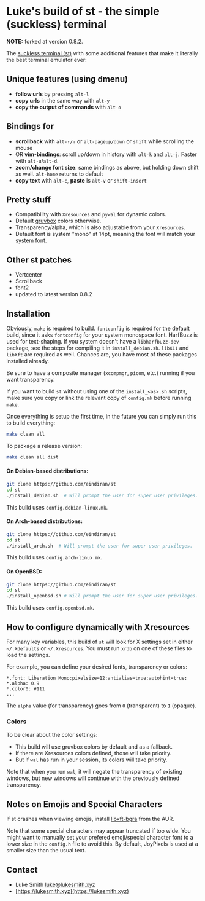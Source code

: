 # Luke's build of st - the simple (suckless) terminal

__NOTE:__ forked at version 0.8.2.

The [suckless terminal (st)](https://st.suckless.org/) with some additional features that make it literally the best terminal emulator ever:

## Unique features (using dmenu)

+ **follow urls** by pressing `alt-l`
+ **copy urls** in the same way with `alt-y`
+ **copy the output of commands** with `alt-o`

## Bindings for

+ **scrollback** with `alt-↑/↓` or `alt-pageup/down` or `shift` while scrolling the mouse
+ OR **vim-bindings**: scroll up/down in history with `alt-k` and `alt-j`. Faster with `alt-u`/`alt-d`.
+ **zoom/change font size**: same bindings as above, but holding down shift as well. `alt-home` returns to default
+ **copy text** with `alt-c`, **paste** is `alt-v` or `shift-insert`

## Pretty stuff

+ Compatibility with `Xresources` and `pywal` for dynamic colors.
+ Default [gruvbox](https://github.com/morhetz/gruvbox) colors otherwise.
+ Transparency/alpha, which is also adjustable from your `Xresources`.
+ Default font is system "mono" at 14pt, meaning the font will match your system font.

## Other st patches

+ Vertcenter
+ Scrollback
+ font2
+ updated to latest version 0.8.2

## Installation
Obviously, `make` is required to build. `fontconfig` is required for the default build, since it asks `fontconfig` for your system monospace font.
HarfBuzz is used for text-shaping. If you system doesn't have a `libharfbuzz-dev` package, see the steps for compiling it in `install_debian.sh`.
`libX11` and `libXft` are required as well.
Chances are, you have most of these packages installed already.

Be sure to have a composite manager (`xcompmgr`, `picom`, etc.) running if you want transparency.

If you want to build `st` without using one of the `install_<os>.sh` scripts, make sure you copy or link the relevant copy of `config.mk` before running `make`.

Once everything is setup the first time, in the future you can simply run this to build everything:

```bash
make clean all
```

To package a release version:

```bash
make clean all dist
```

#### On Debian-based distributions:
```bash
git clone https://github.com/eindiran/st
cd st
./install_debian.sh  # Will prompt the user for super user privileges.
```
This build uses `config.debian-linux.mk`.

#### On Arch-based distributions:
```bash
git clone https://github.com/eindiran/st
cd st
./install_arch.sh  # Will prompt the user for super user privileges.
```
This build uses `config.arch-linux.mk`.

#### On OpenBSD:
```bash
git clone https://github.com/eindiran/st
cd st
./install_openbsd.sh # Will prompt the user for super user privileges.
```
This build uses `config.openbsd.mk`.

## How to configure dynamically with Xresources

For many key variables, this build of `st` will look for X settings set in either `~/.Xdefaults` or `~/.Xresources`. You must run `xrdb` on one of these files to load the settings.

For example, you can define your desired fonts, transparency or colors:

```
*.font:	Liberation Mono:pixelsize=12:antialias=true:autohint=true;
*.alpha: 0.9
*.color0: #111
...
```

The `alpha` value (for transparency) goes from `0` (transparent) to `1` (opaque).

### Colors

To be clear about the color settings:

- This build will use gruvbox colors by default and as a fallback.
- If there are Xresources colors defined, those will take priority.
- But if `wal` has run in your session, its colors will take priority.

Note that when you run `wal`, it will negate the transparency of existing windows, but new windows will continue with the previously defined transparency.

## Notes on Emojis and Special Characters

If st crashes when viewing emojis, install [libxft-bgra](https://aur.archlinux.org/packages/libxft-bgra/) from the AUR.

Note that some special characters may appear truncated if too wide. You might want to manually set your prefered emoji/special character font to a lower size in the `config.h` file to avoid this. By default, JoyPixels is used at a smaller size than the usual text.

## Contact

- Luke Smith <luke@lukesmith.xyz>
- [https://lukesmith.xyz](https://lukesmith.xyz)

